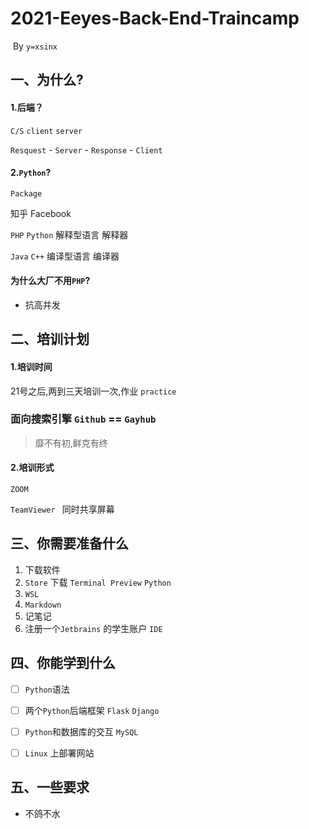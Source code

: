 # 2021-Eeyes-Back-End-Traincamp

​																																																	By `y=xsinx`

## 一、为什么?

#### 1.后端？

`C/S`           `client`        `server`

`Resquest`  - `Server`  - `Response` - `Client`

#### 2.`Python`?

`Package`

知乎  Facebook

`PHP`  `Python`   解释型语言     解释器

`Java`     `C++`    编译型语言     编译器

#### 为什么大厂不用`PHP`?

+  抗高并发

## 二、培训计划

#### 1.培训时间

21号之后,两到三天培训一次,作业    `practice`

### **面向搜索引擎**   `Github`  == `Gayhub`  

>  靡不有初,鲜克有终

#### 2.培训形式

`ZOOM` 

`TeamViewer ` 同时共享屏幕 

## 三、你需要准备什么

1. 下载软件  
2. `Store`   下载  `Terminal Preview`  `Python`
3. `WSL`
4. `Markdown` 
5. 记笔记
6. 注册一个`Jetbrains` 的学生账户  `IDE`

## 四、你能学到什么

- [ ] `Python`语法

- [ ] 两个`Python`后端框架  `Flask`  `Django`

- [ ] `Python`和数据库的交互 `MySQL`

- [ ] `Linux` 上部署网站



## 五、一些要求

+ 不鸽不水



 

 
